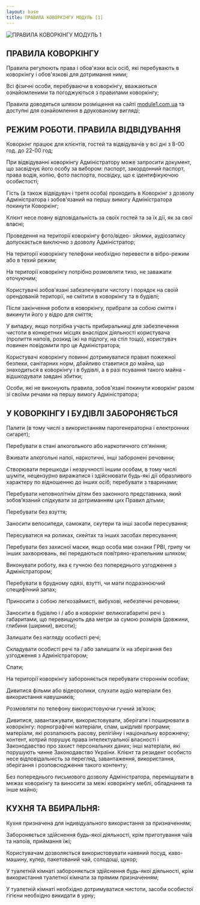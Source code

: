 ```yaml
---
layout: base 
title: ПРАВИЛА КОВОРКІНГУ МОДУЛЬ [1]
---
```

![ПРАВИЛА КОВОРКІНГУ МОДУЛЬ 1](logo_1.png)

## ПРАВИЛА КОВОРКІНГУ 

Правила регулюють права і обов'язки всіх осіб, які перебувають в коворкінгу і обов'язкові для дотримання ними;

Всі фізичні особи, перебуваючи в коворкінгу, вважаються ознайомленими та погоджуються з правилами коворкінгу;

Правила доводяться шляхом розміщення на сайті [module1.com.ua](module1.com.ua) та доступні для ознайомлення в друкованому вигляді;


## РЕЖИМ РОБОТИ. ПРАВИЛА ВІДВІДУВАННЯ

Коворкінг працює для клієнтів, гостей та відвідувачів у всі дні  з 8-00 год. до 22-00 год;

При відвідуванні коворкінгу Адміністратору може запросити документ, що засвідчує його особу за вибором: паспорт, закордонний паспорт, права водія, копію, фото паспорта, посвідку, що є ідентифікуючою особистості;

Гість (а також відвідувач і третя особа) проходить в Коворкінг з дозволу Адміністратора і зобов'язаний на першу вимогу Адміністратора покинути Коворкінг;

Клієнт несе повну відповідальність за своїх гостей та за їх дії, як за свої власні;

Проведення на території коворкінгу фото/відео- зйомки, аудіозапису допускається виключно з дозволу Адміністратор;

На території коворкінгу телефони необхідно перевести в вібро-режим або в техий режим;

На території коворкінгу потрібно розмовляти тихо, не заважати оточуючим;

Користувачі зобов'язані забезпечувати чистоту і порядок на своїй орендованій території, не смітити в коворкінгу та в будівлі;

Після закінчення роботи в коворкінгу, прибрати за собою сміття і викинути його у відро для сміття;

У випадку, якщо потрібна участь прибиральниці для забезпечення чистоти в конкретних місцях внаслідок діяльності користувача (пролиття напоїв, розкид їжі на підлогу, на стіл тощо), користувач повинен повідомити про це Адміністратора;

Користувачі коворкінгу повинні дотримуватися правил пожежної безпеки, санітарних норм, дбайливо ставитися до майна, що знаходиться в коворкінгу і в будівлі, а в разі псування такого майна - відшкодувати завдані збитки;

Особи, які не виконують правила, зобов'язані покинути коворкінг разом зі своїми речами на першу вимогу Адміністратора;


## У КОВОРКІНГУ І БУДІВЛІ ЗАБОРОНЯЄТЬСЯ

Палити (в тому числі з використанням парогенераторна і електронних сигарет);

Перебувати в стані алкогольного або наркотичного сп'яніння;

Вживати алкогольні напої, наркотичні, інші заборонені речовини;

Створювати перешкоди і незручності іншим особам, в тому числі шуміти, нецензурно виражатися і здійснювати будь-які дії образливого характеру по відношенню до інших осіб;
перебувати з тваринами;

Перебувати неповнолітнім дітям без законного представника, який зобов’язаний слідкувати за дотриманням цих Правил дітьми;

Перебувати без взуття;

Заносити велосипеди, самокати, скутери та інші засоби пересування;

Пересуватися на роликах, скейтах та інших засобах пересування;

Перебувати без захисної маски, якщо особа має ознаки ГРВІ, грипу чи інших захворювань, які передаються повітряно-крапельним шляхом;

Виконувати роботу, яка є гучною без попереднього узгодження з Адміністратором;

Перебувати в брудному одязі, взутті, чи мати подразнюючий специфічний запах;

Приносити з собою легкозаймисті, вибухові, небезпечні речовини;

Заносити в будівлю і / або в коворкінг великогабаритні речі з габаритами, що перевищують два метри за сумою розмірів (довжини, глибини (ширини), висоти);

Залишати без нагляду особисті речі;

Складувати особисті речі та / або залишати їх на зберігання без узгодження з Адміністратором;

Спати;

На території коворкінгу забороняється перебувати стороннім особам;

Дивитися фільми або відеоролики, слухати аудіо матеріали без використання навушників;

Розмовляти по телефону використовуючи гучний зв’язок;

Дивитися, завантажувати, використовувати, зберігати і поширювати в коворкінгу: порнографічні матеріали, спам, шкідливі програми; матеріали, які розпалюють расову, релігійну і національну ворожнечу; контент, котрий порушує права інтелектуальної власності і Законодавство про захист персональних даних; інші матеріали, які порушують чинне Законодавство України. Клієнт та резидент особисто несе відповідальність за перегляд, завантаження, використання, зберігання і розповсюдження такого контенту;

Без попереднього письмового дозволу Адміністратора, переміщувати в межах коворкінгу та виносити за межі коворкінгу меблі, обладнання та інше майно;


## КУХНЯ ТА ВБИРАЛЬНЯ:
   
Кухня призначена для індивідуального використання за призначенням;

Забороняється здійснення будь-якої діяльності, крім приготування чаїв та напоїв, приймання їжі;

Користувачам дозволяється використовувати наявний посуд, каво-машину, кулер, пакетований чай, солодощі, цукор;

У туалетній кімнаті забороняється здійснення будь-якої діяльності, крім використання туалетної кімнати за прямим призначенням;

У туалетній кімнаті необхідно дотримуватися чистоти, засоби особистої гігієни необхідно викидати в урну;

